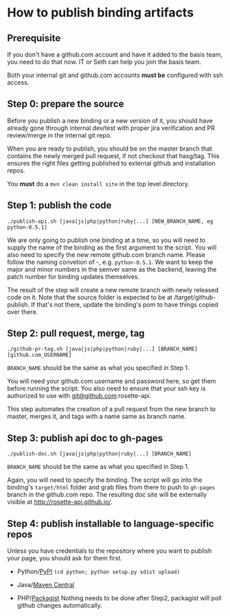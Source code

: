 How to publish binding artifacts
================================

Prerequisite
------------
If you don't have a github.com account and have it added to the basis team,
you need to do that now. IT or Seth can help you join the basis team.

Both your internal git and github.com accounts **must be** configured
with ssh access.


Step 0: prepare the source
--------------------------
Before you publish a new binding or a new version of it, you should have
already gone through internal dev/test with proper jira verification and
PR review/merge in the internal git repo.

When you are ready to publish, you should be on the master branch that
contains the newly merged pull request, if not checkout that hasg/tag.
This ensures the right files getting published to external github and
installation repos.

You **must** do a `mvn clean install site` in the top level directory.


Step 1: publish the code
------------------------

```
./publish-api.sh [java|js|php|python|ruby|...] [NEW_BRANCH_NAME, eg python-0.5.1]
```

We are only going to publish one binding at a time, so you will need
to supply the name of the binding as the first argument to the script.
You will also need to specify the new remote github.com branch name.
Please follow the naming convetion of <binding>-<version>, e.g.
`python-0.5.1`. We want to keep the major and minor numbers in the
semver same as the backend, leaving the patch number for binding
updates themselves.

The result of the step will create a new remote branch with newly
released code on it. Note that the source folder is expected to be
at <binding>/target/github-publish. If that's not there, update
the binding's pom to have things copied over there.


Step 2: pull request, merge, tag
--------------------------------

```
./github-pr-tag.sh [java|js|php|python|ruby|...] [BRANCH_NAME] [github.com_USERNAME]
```

`BRANCH_NAME` should be the same as what you specified in Step 1.

You will need your github.com username and password here, so get
them before running the script. You also need to ensure that your
ssh key is authorized to use with git@github.com:rosette-api.

This step automates the creation of a pull request from the new branch
to master, merges it, and tags with a name same as branch name. 


Step 3: publish api doc to gh-pages
-----------------------------------

```
./publish-doc.sh [java|js|php|python|ruby|...] [BRANCH_NAME]
```

`BRANCH_NAME` should be the same as what you specified in Step 1.

Again, you will need to specify the binding. The script will go into
the binding's `target/html` folder and grab files from there to push
to `gh-pages` branch in the github.com repo. The resulting doc site will
be externally visible at http://rosette-api.github.io/<binding>.


Step 4: publish installable to language-specific repos
------------------------------------------------------
Unless you have credentials to the repository where you want to
publish your page, you should ask for them first.

- Python/[PyPI](https://pypi.python.org)
  `(cd python; python setup.py sdist upload)`

- Java/[Maven Central](http://search.maven.org)
  

- PHP/[Packagist](https://packagist.org)
  Nothing needs to be done after Step2, packagist will poll github changes
  automatically.


